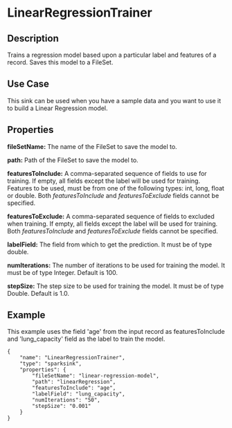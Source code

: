 # LinearRegressionTrainer


Description
-----------
Trains a regression model based upon a particular label and features of a record. Saves this model to a FileSet.

Use Case
--------
This sink can be used when you have a sample data and you want to use it to build a Linear Regression model.

Properties
----------
**fileSetName:** The name of the FileSet to save the model to.

**path:** Path of the FileSet to save the model to.

**featuresToInclude:** A comma-separated sequence of fields to use for training. If empty, all fields except the label
will be used for training. Features to be used, must be from one of the following types: int, long, float or double.
Both *featuresToInclude* and *featuresToExclude* fields cannot be specified.

**featuresToExclude:** A comma-separated sequence of fields to excluded when training. If empty, all fields except the
label will be used for training.  Both *featuresToInclude* and *featuresToExclude* fields cannot be specified.

**labelField:** The field from which to get the prediction. It must be of type double.

**numIterations:** The number of iterations to be used for training the model. It must be of type Integer. Default is
100.

**stepSize:** The step size to be used for training the model. It must be of type Double. Default is 1.0.

Example
-------
This example uses the field 'age' from the input record as featuresToInclude and 'lung_capacity' field as the
label to train the model.

    {
        "name": "LinearRegressionTrainer",
        "type": "sparksink",
        "properties": {
            "fileSetName": "linear-regression-model",
            "path": "linearRegression",
            "featuresToInclude": "age",
            "labelField": "lung_capacity",
            "numIterations": "50",
            "stepSize": "0.001"
        }
    }
